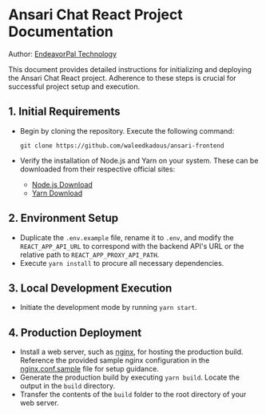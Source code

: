 # Ansari Chat React Project Documentation

Author: [EndeavorPal Technology](https://github.com/EndeavorPal)

This document provides detailed instructions for initializing and deploying the Ansari Chat React project. Adherence to these steps is crucial for successful project setup and execution.

## 1. Initial Requirements

- Begin by cloning the repository. Execute the following command:

  `git clone https://github.com/waleedkadous/ansari-frontend`

- Verify the installation of Node.js and Yarn on your system. These can be downloaded from their respective official sites:

  - [Node.js Download](https://nodejs.org/en/download/current)
  - [Yarn Download](https://classic.yarnpkg.com/en/)

## 2. Environment Setup

- Duplicate the `.env.example` file, rename it to `.env`, and modify the `REACT_APP_API_URL` to correspond with the backend API's URL or the relative path to `REACT_APP_PROXY_API_PATH`.
- Execute `yarn install` to procure all necessary dependencies.

## 3. Local Development Execution

- Initiate the development mode by running `yarn start`.

## 4. Production Deployment

- Install a web server, such as [nginx](https://nginx.org/en/download.html), for hosting the production build. Reference the provided sample nginx configuration in the [nginx.conf.sample](nginx.conf.sample) file for setup guidance.
- Generate the production build by executing `yarn build`. Locate the output in the `build` directory.
- Transfer the contents of the `build` folder to the root directory of your web server.
